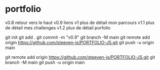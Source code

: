 # portfolio
v0.8 retour vers le haut
v0.9 liens
v1 plus de détail mon parcours
v1.1 plus de détail mes challenges
v1.2 plus de détail porfolio

git init
git add .
git commit -m "v0.9"
git branch -M main
git remote add origin https://github.com/steeven-js/PORTFOLIO-JS.git
git push -u origin main

git remote add origin https://github.com/steeven-js/PORTFOLIO-JS.git
git branch -M main
git push -u origin main


